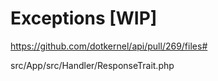 # Exceptions [WIP]

https://github.com/dotkernel/api/pull/269/files#

src/App/src/Handler/ResponseTrait.php